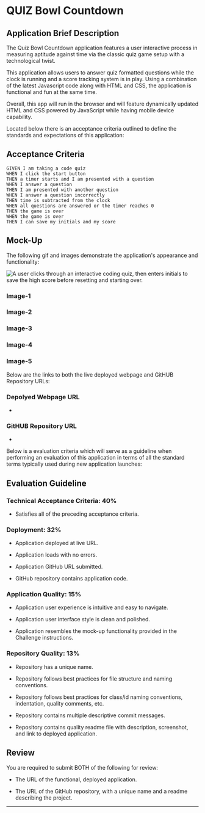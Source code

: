 # QUIZ Bowl Countdown

## Application Brief Description

The Quiz Bowl Countdown application features a user interactive process in measuring aptitude against time via the classic quiz game setup with a technological twist. 

This application allows users to answer quiz formatted questions while the clock is running and a score tracking system is in play. Using a combination of the latest Javascript code along with HTML and CSS, the application is functional and fun at the same time. 

Overall, this app will run in the browser and will feature dynamically updated HTML and CSS powered by JavaScript while having mobile device capability.


Located below there is an acceptance criteria outlined to define the standards and expectations of this application:

## Acceptance Criteria

```
GIVEN I am taking a code quiz
WHEN I click the start button
THEN a timer starts and I am presented with a question
WHEN I answer a question
THEN I am presented with another question
WHEN I answer a question incorrectly
THEN time is subtracted from the clock
WHEN all questions are answered or the timer reaches 0
THEN the game is over
WHEN the game is over
THEN I can save my initials and my score
```


## Mock-Up


The following gif and images demonstrate the application's appearance and functionality:


![A user clicks through an interactive coding quiz, then enters initials to save the high score before resetting and starting over.](./Assets/04-web-apis-homework-demo.gif)


### Image-1


### Image-2


### Image-3


### Image-4


### Image-5



Below are the links to both the live deployed webpage and GitHUB Repository URLs:

### Depolyed Webpage URL

* 

### GitHUB Repository URL

* 


Below is a evaluation criteria which will serve as a guideline when performing an evaluation of this application in terms of all the standard terms typically used during new application launches:

## Evaluation Guideline


### Technical Acceptance Criteria: 40%

* Satisfies all of the preceding acceptance criteria.

### Deployment: 32%

* Application deployed at live URL.

* Application loads with no errors.

* Application GitHub URL submitted.

* GitHub repository contains application code.

### Application Quality: 15%

* Application user experience is intuitive and easy to navigate.

* Application user interface style is clean and polished.

* Application resembles the mock-up functionality provided in the Challenge instructions.

### Repository Quality: 13%

* Repository has a unique name.

* Repository follows best practices for file structure and naming conventions.

* Repository follows best practices for class/id naming conventions, indentation, quality comments, etc.

* Repository contains multiple descriptive commit messages.

* Repository contains quality readme file with description, screenshot, and link to deployed application.

## Review

You are required to submit BOTH of the following for review:

* The URL of the functional, deployed application.

* The URL of the GitHub repository, with a unique name and a readme describing the project.

---